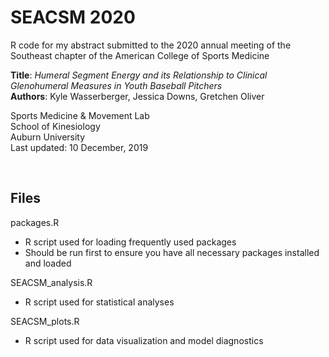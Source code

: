 # SEACSM 2020
R code for my abstract submitted to the 2020 annual meeting of the Southeast chapter of the American College of Sports Medicine

**Title**: *Humeral Segment Energy and its Relationship to Clinical Glenohumeral Measures in Youth Baseball Pitchers* <br/>
**Authors**: Kyle Wasserberger, Jessica Downs, Gretchen Oliver

Sports Medicine & Movement Lab <br/> 
School of Kinesiology <br/>
Auburn University <br/>
Last updated: 10 December, 2019 <p/> 
<br/>
## Files <br/>
packages.R <br/>
- R script used for loading frequently used packages
- Should be run first to ensure you have all necessary packages installed and loaded <p/>

SEACSM_analysis.R
  - R script used for statistical analyses

SEACSM_plots.R
  - R script used for data visualization and model diagnostics
